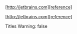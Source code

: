 [http://jetbrains.com][reference]

[http://jetbrains.com][reference]

[reference]: http://jetbrains.com
Titles Warning: false